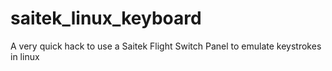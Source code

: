 # saitek_linux_keyboard
A very quick hack to use a Saitek Flight Switch Panel to emulate keystrokes in linux
